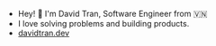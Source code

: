 - Hey! 👋 I'm David Tran, Software Engineer from 🇻🇳
- I love solving problems and building products.
- [davidtran.dev](https://davidtran.dev)

<!---
dungmidside/dungmidside is a ✨ special ✨ repository because its `README.md` (this file) appears on your GitHub profile.
You can click the Preview link to take a look at your changes.
--->
